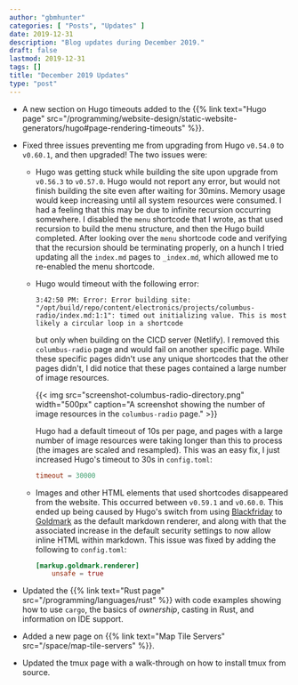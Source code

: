```yaml
---
author: "gbmhunter"
categories: [ "Posts", "Updates" ]
date: 2019-12-31
description: "Blog updates during December 2019."
draft: false
lastmod: 2019-12-31
tags: []
title: "December 2019 Updates"
type: "post"
---
```


* A new section on Hugo timeouts added to the {{% link text="Hugo page" src="/programming/website-design/static-website-generators/hugo#page-rendering-timeouts" %}}.

* Fixed three issues preventing me from upgrading from Hugo `v0.54.0` to `v0.60.1`, and then upgraded! The two issues were:

    * Hugo was getting stuck while building the site upon upgrade from `v0.56.3` to `v0.57.0`. Hugo would not report any error, but would not finish building the site even after waiting for 30mins. Memory usage would keep increasing until all system resources were consumed. I had a feeling that this may be due to infinite recursion occurring somewhere. I disabled the `menu` shortcode that I wrote, as that used recursion to build the menu structure, and then the Hugo build completed. After looking over the `menu` shortcode code and verifying that the recursion should be terminating properly, on a hunch I tried updating all the `index.md` pages to `_index.md`, which allowed me to re-enabled the menu shortcode.

    * Hugo would timeout with the following error:

        ```text
        3:42:50 PM: Error: Error building site: "/opt/build/repo/content/electronics/projects/columbus-radio/index.md:1:1": timed out initializing value. This is most likely a circular loop in a shortcode
        ```

        but only when building on the CICD server (Netlify). I removed this `columbus-radio` page and would fail on another specific page. While these specific pages didn't use any unique shortcodes that the other pages didn't, I did notice that these pages contained a large number of image resources.

        {{< img src="screenshot-columbus-radio-directory.png" width="500px" caption="A screenshot showing the number of image resources in the `columbus-radio` page." >}}

        Hugo had a default timeout of 10s per page, and pages with a large number of image resources were taking longer than this to process (the images are scaled and resampled). This was an easy fix, I just increased Hugo's timeout to 30s in `config.toml`:

        ```toml
        timeout = 30000
        ```

    * Images and other HTML elements that used shortcodes disappeared from the website. This occurred between `v0.59.1` and `v0.60.0`. This ended up being caused by Hugo's switch from using [Blackfriday](https://github.com/russross/blackfriday) to [Goldmark](https://github.com/yuin/goldmark/) as the default markdown renderer, and along with that the associated increase in the default security settings to now allow inline HTML within markdown. This issue was fixed by adding the following to `config.toml`:

        ```toml
        [markup.goldmark.renderer]
            unsafe = true
        ```

* Updated the {{% link text="Rust page" src="/programming/languages/rust" %}} with code examples showing how to use `cargo`, the basics of _ownership_, casting in Rust, and information on IDE support.

* Added a new page on {{% link text="Map Tile Servers" src="/space/map-tile-servers" %}}.

* Updated the tmux page with a walk-through on how to install tmux from source.
